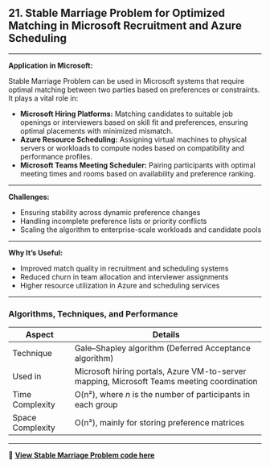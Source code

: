 

## **21. Stable Marriage Problem for Optimized Matching in Microsoft Recruitment and Azure Scheduling**

---

**Application in Microsoft:**

Stable Marriage Problem can be used in Microsoft systems that require optimal matching between two parties based on preferences or constraints. It plays a vital role in:

* **Microsoft Hiring Platforms:** Matching candidates to suitable job openings or interviewers based on skill fit and preferences, ensuring optimal placements with minimized mismatch.
* **Azure Resource Scheduling:** Assigning virtual machines to physical servers or workloads to compute nodes based on compatibility and performance profiles.
* **Microsoft Teams Meeting Scheduler:** Pairing participants with optimal meeting times and rooms based on availability and preference ranking.

---

**Challenges:**

* Ensuring stability across dynamic preference changes
* Handling incomplete preference lists or priority conflicts
* Scaling the algorithm to enterprise-scale workloads and candidate pools

---

**Why It’s Useful:**

* Improved match quality in recruitment and scheduling systems
* Reduced churn in team allocation and interviewer assignments
* Higher resource utilization in Azure and scheduling services

---

### Algorithms, Techniques, and Performance

| Aspect           | Details                                                                                    |
| ---------------- | ------------------------------------------------------------------------------------------ |
| Technique        | Gale–Shapley algorithm (Deferred Acceptance algorithm)                                     |
| Used in          | Microsoft hiring portals, Azure VM-to-server mapping, Microsoft Teams meeting coordination |
| Time Complexity  | O(n²), where *n* is the number of participants in each group                               |
| Space Complexity | O(n²), mainly for storing preference matrices                                              |

---

🔗 **[View Stable Marriage Problem code here](https://github.com/Sindhuhurakadli/sindhu_portfolio.io/blob/main/codes/stablemarriage.cpp)**


